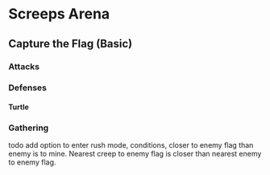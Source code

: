 # Screeps Arena

## Capture the Flag (Basic)

### Attacks

### Defenses

#### Turtle

### Gathering

todo add option to enter rush mode, conditions, closer to enemy flag than enemy is to mine. Nearest creep to enemy flag is closer than nearest enemy to enemy flag.
